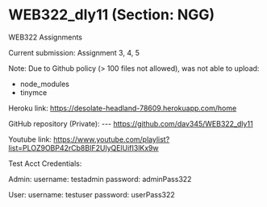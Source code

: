 # WEB322_dly11 (Section: NGG)
WEB322 Assignments

Current submission: Assignment 3, 4, 5

Note:
Due to Github policy (> 100 files not allowed), was not able to upload:
- node_modules
- tinymce

Heroku link:
https://desolate-headland-78609.herokuapp.com/home

GitHub repository (Private):
--- https://github.com/dav345/WEB322_dly11

Youtube link:
https://www.youtube.com/playlist?list=PLOZ9OBP42rCb8BIF2UlyQElUifI3lKx9w


Test Acct Credentials:

Admin:
username: testadmin
password: adminPass322

User:
username: testuser
password: userPass322
